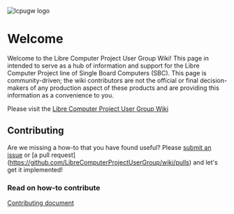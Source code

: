 ![lcpugw logo](https://cdn.rawgit.com/LibreComputerProjectUserGroup/wiki/feeec0f8/images/lcpugw3.png)

Welcome
=======

Welcome to the Libre Computer Project User Group Wiki!
This page in intended to serve as a hub of information and support for the Libre Computer Project line of Single Board Computers (SBC).
This page is community-driven; the wiki contributors are not the official or final decision-makers of any production aspect of these products and are providing this information as a convenience to you.

Please visit the [Libre Computer Project User Group Wiki](http://lcpugwiki.readthedocs.io/en/latest/)

## Contributing
Are we missing a how-to that you have found useful? Please [submit an issue](https://github.com/LibreComputerProjectUserGroup/wiki/issues) or [a pull request] (https://github.com/LibreComputerProjectUserGroup/wiki/pulls) and let's get it implemented!

### Read on how-to contribute
[Contributing document](https://github.com/LibreComputerProjectUserGroup/wiki/blob/master/CONTRIBUTING.md)
